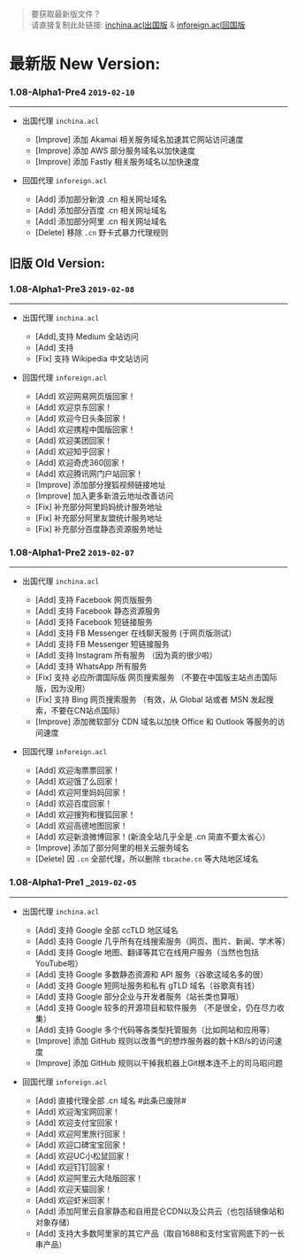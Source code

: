 > 要获取最新版文件？  
> 请直接复制此处链接: [inchina.acl出国版](https://raw.githubusercontent.com/Windelight/SuperACL/master/inchina.acl) & [inforeign.acl回国版](https://raw.githubusercontent.com/Windelight/SuperACL/master/inforeign.acl)

# **最新版 New Version:**

### **1.08-Alpha1-Pre4** `2019-02-10`
***
- 出国代理 `inchina.acl`
    - [Improve] 添加 Akamai 相关服务域名加速其它网站访问速度
    - [Improve] 添加 AWS 部分服务域名以加快速度
    - [Improve] 添加 Fastly 相关服务域名以加快速度
    
- 回国代理 `inforeign.acl`
    - [Add] 添加部分新浪 .cn 相关网址域名
    - [Add] 添加部分百度 .cn 相关网址域名
    - [Add] 添加部分阿里 .cn 相关网址域名
    - [Delete] 移除 `.cn` 野卡式暴力代理规则

## **旧版 Old Version:**

### **1.08-Alpha1-Pre3** `2019-02-08`
***
- 出国代理 `inchina.acl`
    - [Add],支持 Medium 全站访问
    - [Add] 支持
    - [Fix] 支持 Wikipedia 中文站访问
    
- 回国代理 `inforeign.acl`
    - [Add] 欢迎网易网页版回家！
    - [Add] 欢迎京东回家！
    - [Add] 欢迎今日头条回家！
    - [Add] 欢迎携程中国版回家！
    - [Add] 欢迎美团回家！
    - [Add] 欢迎知乎回家！
    - [Add] 欢迎奇虎360回家！
    - [Add] 欢迎腾讯网门户站回家！
    - [Improve] 添加部分搜狐视频链接地址
    - [Improve] 加入更多新浪云地址改善访问
    - [Fix] 补充部分阿里妈妈统计服务地址
    - [Fix] 补充部分阿里友盟统计服务地址
    - [Fix] 补充部分百度静态资源服务地址

### **1.08-Alpha1-Pre2** `2019-02-07`
***
- 出国代理 `inchina.acl`
    - [Add] 支持 Facebook 网页版服务
    - [Add] 支持 Facebook 静态资源服务
    - [Add] 支持 Facebook 短链接服务
    - [Add] 支持 FB Messenger 在线聊天服务 (于网页版测试）
    - [Add] 支持 FB Messenger 短链接服务 
    - [Add] 支持 Instagram 所有服务 （因为真的很少啦）
    - [Add] 支持 WhatsApp 所有服务
    - [Fix] 支持 必应所谓国际版 网页搜索服务 （不要在中国版主站点击国际版，因为没用）
    - [Fix] 支持 Bing 网页搜索服务 （有效，从 Global 站或者 MSN 发起搜索，不要在CN站点国际）
    - [Improve] 添加微软部分 CDN 域名以加快 Office 和 Outlook 等服务的访问速度
    
- 回国代理 `inforeign.acl`
    - [Add] 欢迎淘票票回家！
    - [Add] 欢迎饿了么回家！
    - [Add] 欢迎阿里妈妈回家！
    - [Add] 欢迎百度回家！
    - [Add] 欢迎搜狗和搜狐回家！ 
    - [Add] 欢迎高德地图回家！
    - [Add] 欢迎新浪微博回家！(新浪全站几乎全是 .cn 简直不要太省心）
    - [Improve] 添加了部分阿里的相关云服务域名
    - [Delete] 因 `.cn` 全部代理，所以删除 `tbcache.cn` 等大陆地区域名
    
### **1.08-Alpha1-Pre1**   _`2019-02-05`
***
- 出国代理 `inchina.acl`  
    - [Add] 支持 Google 全部 ccTLD 地区域名
    - [Add] 支持 Google 几乎所有在线搜索服务（网页、图片、新闻、学术等）
    - [Add] 支持 Google 地图、翻译等其它在线用户服务（当然也包括YouTube啦）
    - [Add] 支持 Google 多数静态资源和 API 服务（谷歌这域名多的很）
    - [Add] 支持 Google 短网址服务和私有 gTLD 域名（谷歌真有钱）
    - [Add] 支持 Google 部分企业与开发者服务（站长类也算哦）
    - [Add] 支持 Google 较多的开源项目和软件服务 （不是很全，仍在尽力收集）
    - [Add] 支持 Google 多个代码等各类型托管服务（比如网站和应用等）
    - [Improve] 添加 GitHub 规则以改善气的想炸服务器的数十KB/s的访问速度
    - [Improve] 添加 GitHub 规则以干掉我机器上Git根本连不上的司马昭问题
  
- 回国代理 `inforeign.acl`  
    - [Add] 直接代理全部 .cn 域名  #此条已废除#
    - [Add] 欢迎淘宝网回家！
    - [Add] 欢迎支付宝回家！
    - [Add] 欢迎阿里旅行回家！
    - [Add] 欢迎口碑宝宝回家！
    - [Add] 欢迎UC小松鼠回家！
    - [Add] 欢迎钉钉回家！
    - [Add] 欢迎阿里云大陆版回家！
    - [Add] 欢迎天猫回家！
    - [Add] 欢迎虾米回家！
    - [Add] 添加阿里云自家静态和自用昆仑CDN以及公共云（也包括镜像站和对象存储）
    - [Add] 支持大多数阿里家的其它产品（取自1688和支付宝官网底下的一长串产品）
